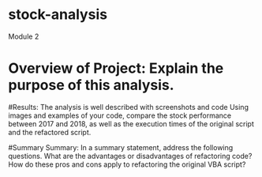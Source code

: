 # stock-analysis
 Module 2

# Overview of Project: Explain the purpose of this analysis.


#Results: The analysis is well described with screenshots and code
Using images and examples of your code, compare the stock performance between 2017 and 2018, as well as the execution times of the original script and the refactored script.


#Summary
Summary: In a summary statement, address the following questions.
What are the advantages or disadvantages of refactoring code?
How do these pros and cons apply to refactoring the original VBA script?